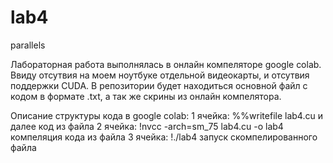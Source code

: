 # lab4
parallels

Лабораторная работа выполнялась в онлайн компеляторе google colab. 
Ввиду отсутвия на моем ноутбуке отдельной видеокарты, и отсутвия поддержки CUDA.
В репозитории будет находиться основной файл с кодом в формате .txt, а так же скрины из онлайн компелятора.

Описание структуры кода в google colab:
  1 ячейка: %%writefile lab4.cu и далее код из файла
  2 ячейка: !nvcc -arch=sm_75 lab4.cu -o lab4 компеляция кода из файла
  3 ячейка: !./lab4 запуск скомпелированного файла
